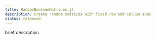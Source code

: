 ```yaml
---
title: RandomBooleanMatrices.jl
description: Create random matrices with fixed row and column sums
status: released
---
```


brief description
